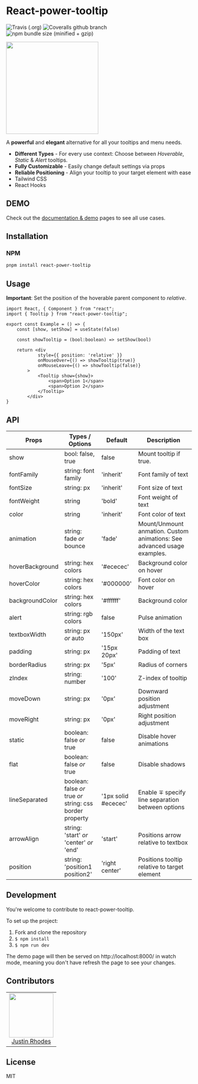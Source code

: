 # React-power-tooltip

![Travis (.org)](https://img.shields.io/travis/justinrhodes1/react-power-tooltip.svg)
![Coveralls github branch](https://img.shields.io/coveralls/github/justinrhodes1/react-power-tooltip/master.svg) ![npm bundle size (minified + gzip)](https://img.shields.io/bundlephobia/minzip/react-power-tooltip.svg)

<img width="250px" src="https://media.giphy.com/media/Rd6sPjQFVHOSwe9rbW/giphy.gif" />

A **powerful** and **elegant** alternative for all your tooltips and menu needs.

- **Different Types** - For every use context: Choose between _Hoverable_, _Static_ &amp; _Alert_ tooltips.
- **Fully Customizable** - Easily change default settings via props
- **Reliable Positioning** - Align your tooltip to your
target element with ease
- Tailwind CSS
- React Hooks

## DEMO

Check out the [documentation &amp; demo](https://justinrhodes1.github.io/react-power-tooltip/) pages to see all use cases.

## Installation

### NPM

```bash
pnpm install react-power-tooltip
```

## Usage

**Important**: Set the position of the hoverable parent component to *relative*.

```tsx
import React, { Component } from "react";
import { Tooltip } from "react-power-tooltip";

export const Example = () => {
    const [show, setShow] = useState(false)

    const showTooltip = (bool:boolean) => setShow(bool)

    return <div 
            style={{ position: 'relative' }}
            onMouseOver={() => showTooltip(true)} 
            onMouseLeave={() => showTooltip(false)}
        >
            <Tooltip show={show}>
                <span>Option 1</span>
                <span>Option 2</span>
            </Tooltip>
        </div>
}
```
## API

| Props           | Types / Options                                           | Default             | Description                                                             |
| --------------- | --------------------------------------------------------- | ------------------- | ----------------------------------------------------------------------- |
| show            | bool: false, true                                         | false               | Mount tooltip if true.                                                  |
| fontFamily      | string: font family                                       | 'inherit'           | Font family of text                                                     |
| fontSize        | string: px                                                | 'inherit'           | Font size of text                                                       |
| fontWeight      | string                                                    | 'bold'              | Font weight of text                                                     |
| color           | string                                                    | 'inherit'           | Font color of text                                                      |
| animation       | string: fade _or_ bounce                                  | 'fade'              | Mount/Unmount anmation. Custom animations: See advanced usage examples. |
| hoverBackground | string: hex colors                                        | '#ececec'           | Background color on hover                                               |
| hoverColor      | string: hex colors                                        | '#000000'           | Font color on hover                                                     |
| backgroundColor | string: hex colors                                        | '#ffffff'           | Background color                                                        |
| alert           | string: rgb colors                                        | false               | Pulse animation                                                         |
| textboxWidth    | string: px _or_ auto                                      | '150px'             | Width of the text box                                                   |
| padding         | string: px                                                | '15px 20px'         | Padding of text                                                         |
| borderRadius    | string: px                                                | '5px'               | Radius of corners                                                       |
| zIndex          | string: number                                            | '100'               | Z-index of tooltip                                                      |
| moveDown        | string: px                                                | '0px'               | Downward position adjustment                                            |
| moveRight       | string: px                                                | '0px'               | Right position adjustment                                               |
| static          | boolean: false _or_ true                                  | false               | Disable hover animations                                                |
| flat            | boolean: false _or_ true                                  | false               | Disable shadows                                                         |
| lineSeparated   | boolean: false _or_ true _or_ string: css border property | '1px solid #ececec' | Enable &mp; specify line separation between options                     |
| arrowAlign      | string: 'start' _or_ 'center' _or_ 'end'                  | 'start'             | Positions arrow relative to textbox                                     |
| position        | string: 'position1 position2'                             | 'right center'      | Positions tooltip relative to target element                            |



## Development

You're welcome to contribute to react-power-tooltip.

To set up the project:

1.  Fork and clone the repository
2.  `$ npm install`
3.  `$ npm run dev`

The demo page will then be served on http://localhost:8000/ in watch mode, meaning you don't have refresh the page to see your changes.

## Contributors

<table>
  <tbody>
    <tr>
      <td align="center">
        <img src="https://github.com/justinrhodes1.png" width="120">
        <br />
        <a href="https://github.com/justinrhodes1">Justin Rhodes<a/>
      </td>
    </tr>
  </tbody>
</table>

## License

MIT